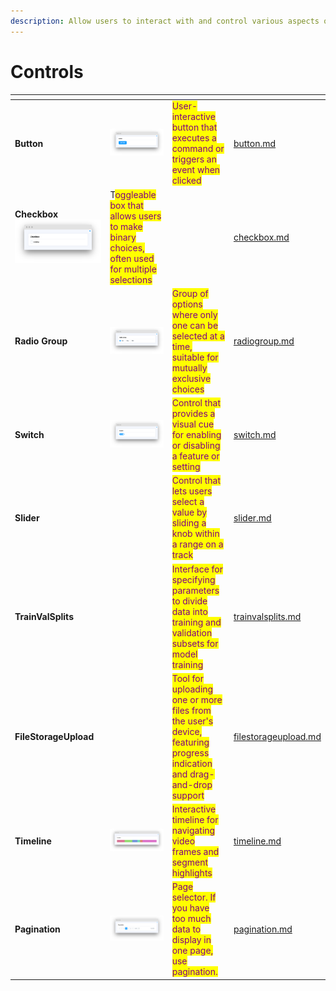 ```yaml
---
description: Allow users to interact with and control various aspects of an application.
---
```


# Controls

<table data-view="cards"><thead><tr><th></th><th></th><th></th><th data-hidden data-card-target data-type="content-ref"></th></tr></thead><tbody><tr><td><strong>Button</strong></td><td><img src="../../../.gitbook/assets/widgets-button.png" alt=""></td><td><mark style="color:purple;">User-interactive button that executes a command or triggers an event when clicked</mark></td><td><a href="button.md">button.md</a></td></tr><tr><td><strong>Checkbox</strong><img src="../../../.gitbook/assets/widget-checkbox.png" alt=""></td><td>T<mark style="color:purple;">oggleable box that allows users to make binary choices, often used for multiple selections</mark></td><td></td><td><a href="checkbox.md">checkbox.md</a></td></tr><tr><td><strong>Radio Group</strong></td><td><img src="../../../.gitbook/assets/widget-radioGroup (1).png" alt=""></td><td><mark style="color:purple;">Group of options where only one can be selected at a time, suitable for mutually exclusive choices</mark></td><td><a href="radiogroup.md">radiogroup.md</a></td></tr><tr><td><strong>Switch</strong></td><td><img src="../../../.gitbook/assets/widget-switch.png" alt=""></td><td><mark style="color:purple;">Control that provides a visual cue for enabling or disabling a feature or setting</mark></td><td><a href="switch.md">switch.md</a></td></tr><tr><td><strong>Slider</strong></td><td><img src="https://user-images.githubusercontent.com/79905215/224255842-6cecad1a-0502-4dea-9cb7-f891cf9c96a7.png" alt="" data-size="original"></td><td><mark style="color:purple;">Control that lets users select a value by sliding a knob within a range on a track</mark></td><td><a href="slider.md">slider.md</a></td></tr><tr><td><strong>TrainValSplits</strong></td><td><img src="https://github-production-user-asset-6210df.s3.amazonaws.com/118521851/265455762-61b03206-afed-40c9-92e5-6feef71ed248.png" alt="" data-size="original"></td><td><mark style="color:purple;">Interface for specifying parameters to divide data into training and validation subsets for model training</mark></td><td><a href="trainvalsplits.md">trainvalsplits.md</a></td></tr><tr><td><strong>FileStorageUpload</strong></td><td><img src="https://user-images.githubusercontent.com/79905215/224288968-b3edf93e-2bd9-4a26-94f8-41165e0e3387.png" alt="" data-size="original"></td><td><mark style="color:purple;">Tool for uploading one or more files from the user's device, featuring progress indication and drag-and-drop support</mark></td><td><a href="filestorageupload.md">filestorageupload.md</a></td></tr><tr><td><strong>Timeline</strong></td><td><img src="../../../.gitbook/assets/image (1) (1) (1) (1).png" alt="" data-size="original"></td><td><mark style="color:purple;">Interactive timeline for navigating video frames and segment highlights</mark></td><td><a href="timeline.md">timeline.md</a></td></tr><tr><td><strong>Pagination</strong></td><td><img src="../../../.gitbook/assets/image (2) (1).png" alt="" data-size="original"></td><td><mark style="color:purple;">Page selector. If you have too much data to display in one page, use pagination.</mark></td><td><a href="pagination.md">pagination.md</a></td></tr></tbody></table>
